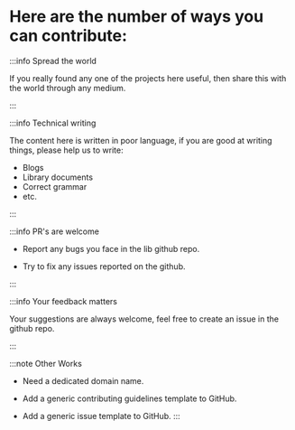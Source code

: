 # Here are the number of ways you can contribute:

:::info Spread the world

If you really found any one of the projects here useful, then share this with the world through any medium.

:::

:::info Technical writing

The content here is written in poor language, if you are good at writing things, please help us to write:

- Blogs
- Library documents
- Correct grammar
- etc.

:::

:::info PR's are welcome

- Report any bugs you face in the lib github repo.

- Try to fix any issues reported on the github.

:::

:::info Your feedback matters

Your suggestions are always welcome, feel free to create an issue in the github repo.

:::

:::note Other Works

- Need a dedicated domain name.

- Add a generic contributing guidelines template to GitHub.

- Add a generic issue template to GitHub.
:::
